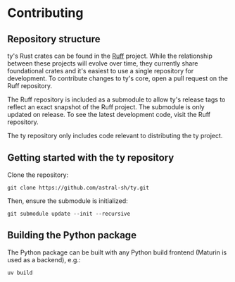 # Contributing

## Repository structure

ty's Rust crates can be found in the [Ruff](https://github.com/astral-sh/ruff) project. While the
relationship between these projects will evolve over time, they currently share foundational crates
and it's easiest to use a single repository for development. To contribute changes to ty's core,
open a pull request on the Ruff repository.

The Ruff repository is included as a submodule to allow ty's release tags to reflect an exact
snapshot of the Ruff project. The submodule is only updated on release. To see the latest
development code, visit the Ruff repository.

The ty repository only includes code relevant to distributing the ty project.

## Getting started with the ty repository

Clone the repository:

```
git clone https://github.com/astral-sh/ty.git
```

Then, ensure the submodule is initialized:

```
git submodule update --init --recursive
```

## Building the Python package

The Python package can be built with any Python build frontend (Maturin is used as a backend), e.g.:

```
uv build
```
